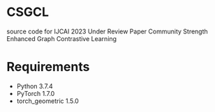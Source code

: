 # CSGCL
source code for IJCAI 2023 Under Review Paper Community Strength Enhanced Graph Contrastive Learning
# Requirements
* Python 3.7.4
* PyTorch 1.7.0
* torch_geometric 1.5.0
